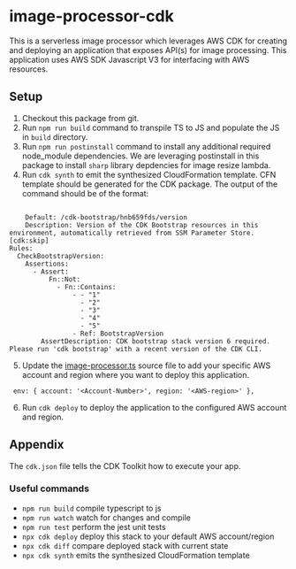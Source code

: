 # image-processor-cdk

This is a serverless image processor which leverages AWS CDK for creating and deploying an application that exposes API(s) for image processing.
This application uses AWS SDK Javascript V3 for interfacing with AWS resources.

## Setup
1. Checkout this package from git.
2. Run `npm run build` command to transpile TS to JS and populate the JS in `build` directory.
3. Run `npm run postinstall` command to install any additional required node_module dependencies. We are leveraging postinstall in this package to install `sharp` library depdencies for image resize lambda.
4. Run `cdk synth` to emit the synthesized CloudFormation template. CFN template should be generated for the CDK package. The output of the command should be of the format:
```

    Default: /cdk-bootstrap/hnb659fds/version
    Description: Version of the CDK Bootstrap resources in this environment, automatically retrieved from SSM Parameter Store. [cdk:skip]
Rules:
  CheckBootstrapVersion:
    Assertions:
      - Assert:
          Fn::Not:
            - Fn::Contains:
                - - "1"
                  - "2"
                  - "3"
                  - "4"
                  - "5"
                - Ref: BootstrapVersion
        AssertDescription: CDK bootstrap stack version 6 required. Please run 'cdk bootstrap' with a recent version of the CDK CLI.
```
5. Update the [image-processor.ts](./bin/image-processor.ts) source file to add your specific AWS account and region where you want to deploy this application.
```
 env: { account: '<Account-Number>', region: '<AWS-region>' },
```
6. Run `cdk deploy` to deploy the application to the configured AWS account and region.


## Appendix

The `cdk.json` file tells the CDK Toolkit how to execute your app.

### Useful commands

* `npm run build`   compile typescript to js
* `npm run watch`   watch for changes and compile
* `npm run test`    perform the jest unit tests
* `npx cdk deploy`  deploy this stack to your default AWS account/region
* `npx cdk diff`    compare deployed stack with current state
* `npx cdk synth`   emits the synthesized CloudFormation template
